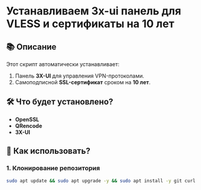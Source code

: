 # Устанавливаем 3x-ui панель для VLESS и сертификаты на 10 лет

## 📚 Описание

Этот скрипт автоматически устанавливает:
1. Панель **3X-UI** для управления VPN-протоколами.
2. Самоподписной **SSL-сертификат** сроком на **10 лет**.

## 🛠️ Что будет установлено?
- **OpenSSL**
- **QRencode**
- **3X-UI**

## 🚀 Как использовать?

### 1. Клонирование репозитория
```bash
sudo apt update && sudo apt upgrade -y && sudo apt install -y git curl openssl qrencode systemd && rm -rf ~/3xui-panel-script && git clone https://github.com/gruffus/3xui-panel-script.git && cd 3xui-panel-script && chmod +x self_signed_cert.sh && sudo ./self_signed_cert.sh
